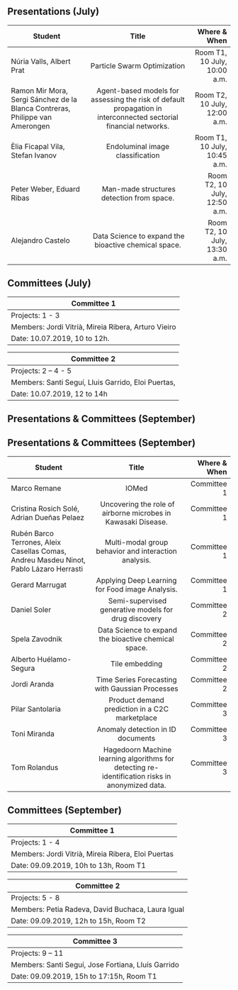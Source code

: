 ## Presentations (July)

| Student   |      Title      |  Where & When |
|----------|:---------:|----------:|
| Núria Valls, Albert Prat	 |  Particle Swarm Optimization | Room T1, 10 July, 10:00 a.m. |
|  Ramon Mir Mora, Sergi Sánchez de la Blanca Contreras, Philippe van Amerongen	| Agent-based models for assessing the risk of default propagation in interconnected sectorial financial networks.	| Room T2, 10 July, 12:00 a.m.  |
|  Èlia Ficapal Vila, Stefan Ivanov	| Endoluminal image classification	| Room T1, 10 July, 10:45 a.m.  |
|  Peter Weber, Eduard Ribas	| Man-made structures detection from space.	| Room T2, 10 July, 12:50 a.m.  |
|  Alejandro Castelo	| Data Science to expand the bioactive chemical space.	| Room T2, 10 July, 13:30 a.m.   |

## Committees (July)

| Committee 1| 
|----------|
| Projects: 1 - 3 | 
| Members: Jordi Vitrià, Mireia Ribera, Arturo Vieiro | 
| Date: 10.07.2019, 10 to 12h. | 

| Committee 2 | 
|----------|
| Projects: 2 – 4 - 5 | 
| Members:  Santi Seguí, Lluis Garrido, Eloi Puertas, | 
| Date: 10.07.2019, 12 to 14h | 


## Presentations & Committees (September)


## Presentations & Committees (September)


| Student   |      Title      |  Where & When |
|----------|:-------------:|------:|
|  Marco Remane |	IOMed	| Committee 1 |
|  Cristina Rosich Solé, Adrian Dueñas Pelaez	| Uncovering the role of airborne microbes in Kawasaki Disease.	| Committee 1 |
|  Rubén Barco Terrones, Aleix Casellas Comas, Andreu Masdeu Ninot, Pablo Lázaro Herrasti	| Multi-modal group behavior and interaction analysis.	| Committee 1  |
|  Gerard Marrugat	| Applying Deep Learning for Food image Analysis.	| Committee 1 |
|  Daniel Soler	| Semi-supervised generative models for drug discovery	| Committee 2 |
|  Spela Zavodnik	| Data Science to expand the bioactive chemical space.	| Committee 2  |
| Alberto Huélamo-Segura | Tile embedding | Committee 2|
| Jordi Aranda | Time Series Forecasting with Gaussian Processes | Committee 2|
| Pilar Santolaria | Product demand prediction in a C2C marketplace  | Committee 3 |
| Toni Miranda | Anomaly detection in ID documents  | Committee 3 |
|  Tom Rolandus | Hagedoorn	Machine learning algorithms for detecting re-identification risks in anonymized data. |	Committee 3 |


## Committees (September)

| Committee 1| 
|----------|
| Projects: 1 - 4 | 
| Members: Jordi Vitrià, Mireia Ribera, Eloi Puertas | 
| Date: 09.09.2019, 10h to 13h, Room T1| 

| Committee 2 | 
|----------|
| Projects: 5 - 8 | 
| Members:  Petia Radeva, David Buchaca, Laura Igual | 
| Date: 09.09.2019, 12h to 15h, Room T2 | 

| Committee 3 | 
|----------|
| Projects: 9 – 11 | 
| Members:  Santi Seguí, Jose Fortiana, Lluís Garrido | 
| Date: 09.09.2019, 15h to 17:15h, Room T1 | 
